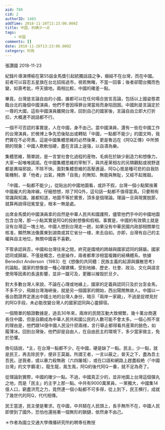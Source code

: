 ```yaml
---
aid: 780
cid: 2
authorID: 1403
addTime: 2018-11-26T13:23:00.000Z
title: 中国，的确少一点
tags:
    - 中国
comments: []
date: 2018-11-26T13:23:00.000Z
category: 时政
---
```


張讚國 2018-11-23

紀錄片導演傅榆在第55屆金馬獎引起統獨話語之争，癥結不在台灣，而在中國。前者可以容忍五星旗在台北招摇過市，視若無睹，不當一回事；後者卻聞台獨而色變，如喪考妣，呼天搶地。兩相比較，中國的確差一點。

畢竟，台灣是言論自由的小國，誰都可以在任何場合放言高論，包括以上國姿態君臨台北的幾個中國演員，他們不會因得罪台灣當局而身陷囹圄。中國則是言論定於一尊的大國，這些中國演員離開台灣，回到自己的國家後，言論自由立即大打折扣，大概連不說話都不行。

一個不可否認的事實是，人在中國，身不由己。當中國演員，還有一些在中國工作的台灣演員，於微博上争先恐後貼出或轉貼「中國，一點都不能少」的圖文時，我們實在不必苛責。這是中國集體思維的必然後果，更是魯迅在《阿Q正傳》中所預期的現象：中國人欺軟怕硬，盡在言語上逞强，以自凟為樂。

集體思維，簡單說，是一言堂社會化過程的産物，毛病在於缺少創造力和想像力，大家一起唯唯諾諾。在中國集體思維的宰制下，與共産黨相左的另類觀點或視野遂都是異端邪說，不除不快。面對集體思維的高壓進逼，阿Q心態是種可悲的自我防衞機制，拿「他者」出氣，掩飾「自我」的無知、無能與無耻，又經不起推敲。

「中國，一點都不能少」，從貼出的中國地圖看，或許不假，台灣一個小點緊挨著中國龐大的海岸線。仔細想想，除了阿Q外，這句話一點都不值得當真。只要稍有常識與知識，誰都知道，地圖不等於實景，頂多是個理論。理論一旦與現實脱節，就算再說得冠冕堂皇，根本一無是處。

出席金馬奬的中國演員拿的自然是中華人民共和國護照，儘管他們手中的中國地圖包含台灣，那一小點其實是阿Q的投射想像和假相。事實是，中國的有效領土就是没有台灣這一塊土地，中國人想到台灣走一趟，如果没有中華民國内政部相關單位核准，顯然無法像廣東到湖南或其它省分一様，來去自如。亦即，台灣有自己的主權與自主地位，無關中國喜不喜歡。

不管承認與否，中國和台灣往來之間，終究是國境的跨越與國家認同的歸屬。國家認同或歸屬，不僅是概念，也是操作，兩者都牽涉相當複雜的結構體系。依據Benedict Anderson（1983）在《想像的共同體：民族主義的起源與擴散思考》的論點，國家的想像是一種心理建構，受到地緣、歷史、社會、政治、文化與語言使用等因素的長遠影響，並非一蹴可及，更難以摧毁於旦夕。

對大多數台灣人來說，不論在心理或地緣上，國家的定義與認同只及於台澎金馬，不多不少，飛越台灣海峽後，就是另一個國家的開始，西出陽關無故人。中國以一張台胞證界定進出中國土地的台灣人身份，暗示「兩岸一家親」，不過是捉襟見肘的阿Q手段，未必能改變台灣人的國家認同與心靈歸宿。

一個簡單的驗證數據是，過去30年來，兩岸的民間互動大致頻繁，幾十萬台商還長住中國，但是自願成為中華人民共和國公民的人數可能不會太多。一個心照不宣的理由是，他們跟14億中國人民没什麽兩様，言行舉止都得看共産黨的臉色，如履薄冰。回到台灣後，他們卻是自由人，在自由民主的環境下，多少當家做主，免於恐懼。

換句話說，\*主，在台灣一點都不少，在中國，硬是缺了一點。民主，少一點，就是民王，再去除民字，便非王莫屬。所謂王者，一言以蔽之，普天之下，盡為吾土吾民。逆我者，或以暴力殺無赦（六四屠城），或在口語和網路上趕盡殺絶（「中國台灣」的文字霸凌）。龍生龍，鳯生鳯，阿Q的後代阿Q一番，就不足為奇了。

從理論到實際，中國的確少一點。不過，中國真正少的，並非地圖上台灣這個彈丸之地，而是「民主」的主字上那一點。中共有9000萬黨員，一黨獨大，中國集14億人口，窮盡洪荒之力，竟然連一個小點都不可多得，從上到下，民王横行，成就了幾世代的阿Q，代代相傳。

民王當道，民主便是奢求。在中國，中共騎在人民頭上，長手無所不在，中國人民即使到了國外，恐怕也還拖著一個無形的鎖鏈，依然身不由己。

＊作者為國立交通大學傳播研究所約聘専任教授
